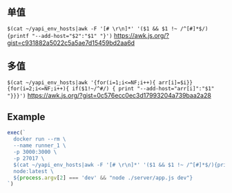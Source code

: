 ## 单值
`$(cat ~/yapi_env_hosts|awk -F '[# \r\n]*' '($1 && $1 !~ /^[#]*$/){printf "--add-host="$2":"$1" "}')`
https://awk.js.org/?gist=c931882a5022c5a5ae7d15459bd2aa6d

## 多值
`$(cat ~/yapi_env_hosts|awk '{for(i=1;i<=NF;i++){ arr[i]=$i}}{for(i=2;i<=NF;i++){ if($1!~/^#/) { print "--add-host="arr[i]":"$1" "}}}')`
https://awk.js.org/?gist=0c576ecc0ec3d17993204a739baa2a28


## Example

```javascript
exec(`
  docker run --rm \
  --name runner_1 \
  -p 3000:3000 \
  -p 27017 \
  $(cat ~/yapi_env_hosts|awk -F '[# \r\n]*' '($1 && $1 !~ /^[#]*$/){printf "--add-host="$2":"$1" "}') \
  node:latest \
  ${process.argv[2] === 'dev' && "node ./server/app.js dev"}
`)
```
